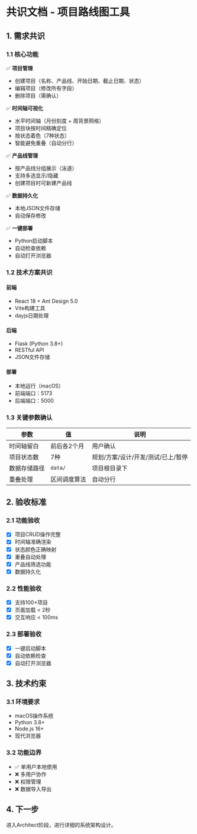 # 共识文档 - 项目路线图工具

## 1. 需求共识

### 1.1 核心功能
✅ **项目管理**
- 创建项目（名称、产品线、开始日期、截止日期、状态）
- 编辑项目（修改所有字段）
- 删除项目（需确认）

✅ **时间轴可视化**
- 水平时间轴（月份刻度 + 周背景网格）
- 项目块按时间精确定位
- 按状态着色（7种状态）
- 智能避免重叠（自动分行）

✅ **产品线管理**
- 按产品线分组展示（泳道）
- 支持多选显示/隐藏
- 创建项目时可新建产品线

✅ **数据持久化**
- 本地JSON文件存储
- 自动保存修改

✅ **一键部署**
- Python启动脚本
- 自动检查依赖
- 自动打开浏览器

### 1.2 技术方案共识

#### 前端
- React 18 + Ant Design 5.0
- Vite构建工具
- dayjs日期处理

#### 后端
- Flask (Python 3.8+)
- RESTful API
- JSON文件存储

#### 部署
- 本地运行（macOS）
- 前端端口：5173
- 后端端口：5000

### 1.3 关键参数确认

| 参数 | 值 | 说明 |
|------|-----|------|
| 时间轴留白 | 前后各2个月 | 用户确认 |
| 项目状态数 | 7种 | 规划/方案/设计/开发/测试/已上/暂停 |
| 数据存储路径 | `data/` | 项目根目录下 |
| 重叠处理 | 区间调度算法 | 自动分行 |

## 2. 验收标准

### 2.1 功能验收
- [x] 项目CRUD操作完整
- [x] 时间轴准确渲染
- [x] 状态颜色正确映射
- [x] 重叠自动处理
- [x] 产品线筛选功能
- [x] 数据持久化

### 2.2 性能验收
- [x] 支持100+项目
- [x] 页面加载 < 2秒
- [x] 交互响应 < 100ms

### 2.3 部署验收
- [x] 一键启动脚本
- [x] 自动依赖检查
- [x] 自动打开浏览器

## 3. 技术约束

### 3.1 环境要求
- macOS操作系统
- Python 3.8+
- Node.js 16+
- 现代浏览器

### 3.2 功能边界
- ✅ 单用户本地使用
- ❌ 多用户协作
- ❌ 权限管理
- ❌ 数据导入导出

## 4. 下一步

进入Architect阶段，进行详细的系统架构设计。
